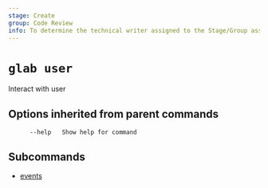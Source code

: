 ```yaml
---
stage: Create
group: Code Review
info: To determine the technical writer assigned to the Stage/Group associated with this page, see https://about.gitlab.com/handbook/product/ux/technical-writing/#assignments
---
```


<!--
This documentation is auto generated by a script.
Please do not edit this file directly. Run `make gen-docs` instead.
-->

# `glab user`

Interact with user

## Options inherited from parent commands

```plaintext
      --help   Show help for command
```

## Subcommands

- [events](events.md)
